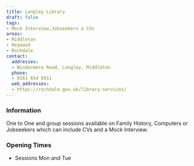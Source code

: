 ```yaml
---
title: Langley Library
draft: false
tags:
- Mock Interview,Jobseekers & CVs
areas:
- Middleton
- Heywood
- Rochdale
contact:
  addresses:
  - Windermere Road, Langley, Middleton
  phone:
  - 0161 654 8911
  web_addresses:
  - https://rochdale.gov.uk/library-services/
---
```


### Information
One to One and group sessions available
on Family History, Computers or Jobseekers
which can include CVs and a Mock Interview.

### Opening Times
* Sessions Mon and Tue

